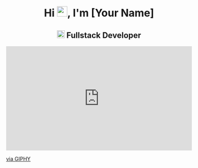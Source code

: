 <h1 align="center">Hi <img src="https://github.com/YourUsername/YourUsername/blob/main/icons/Hi.gif" width="28px"/>, I'm [Your Name]</h1>
<h2 align="center">
  <img src="https://komarev.com/ghpvc/?username=[YourUsername]&color=dc143c&style=for-the-badge" alt="Profile Views" style="height:21px;">
  Fullstack Developer
</h2>
<div style="width:100%;height:0;padding-bottom:56%;position:relative;"><iframe src="https://giphy.com/embed/GRSnxyhJnPsaQy9YLn" width="100%" height="100%" style="position:absolute" frameBorder="0" class="giphy-embed" allowFullScreen></iframe></div><p><a href="https://giphy.com/gifs/TOEIAnimationUK-dbz-dragon-ball-z-GRSnxyhJnPsaQy9YLn">via GIPHY</a></p>
